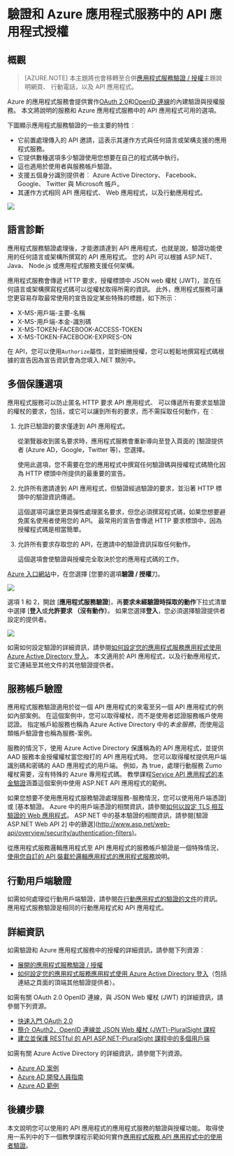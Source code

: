 <properties
    pageTitle="驗證與授權的 API Azure 應用程式服務中的應用程式 |Microsoft Azure"
    description="深入瞭解驗證與授權服務 Azure 應用程式服務所提供的 API 應用程式。"
    services="app-service\api"
    documentationCenter=".net"
    authors="tdykstra"
    manager="wpickett"
    editor=""/>

<tags
    ms.service="app-service-api"
    ms.workload="na"
    ms.tgt_pltfrm="na"
    ms.devlang="na"
    ms.topic="article"
    ms.date="05/23/2016"
    ms.author="rachelap"/>

# <a name="authentication-and-authorization-for-api-apps-in-azure-app-service"></a>驗證和 Azure 應用程式服務中的 API 應用程式授權

## <a name="overview"></a>概觀 

> [AZURE.NOTE] 本主題將也會移轉至合併[應用程式服務驗證 / 授權](../app-service/app-service-authentication-overview.md)主題說明網頁、 行動電話，以及 API 應用程式。

Azure 的應用程式服務會提供實作[OAuth 2.0](#oauth)和[OpenID 連線](#oauth)的內建驗證與授權服務。 本文將說明的服務和 Azure 應用程式服務中的 API 應用程式可用的選項。

下圖顯示應用程式服務驗證的一些主要的特性︰

* 它前置處理傳入的 API 邀請，這表示其運作方式與任何語言或架構支援的應用程式服務。
* 它提供數種選項多少驗證使用您想要在自己的程式碼中執行。
* 這也適用於使用者與服務帳戶驗證。 
* 支援五個身分識別提供者︰ Azure Active Directory、 Facebook、 Google、 Twitter 與 Microsoft 帳戶。
* 其運作方式相同 API 應用程式、 Web 應用程式，以及行動應用程式。

![](./media/app-service-api-authentication/api-apps-overview.png)

## <a name="language-agnostic"></a>語言診斷

應用程式服務驗證處理後，才能邀請達到 API 應用程式，也就是說，驗證功能使用的任何語言或架構所撰寫的 API 應用程式。  您的 API 可以根據 ASP.NET、 Java、 Node.js 或應用程式服務支援任何架構。

應用程式服務會傳遞 HTTP 要求，授權標頭中 JSON web 權杖 (JWT)，並在任何語言或架構撰寫程式碼可以從權杖取得所需的資訊。 此外，應用程式服務可讓您更容易存取最常使用的宣告設定某些特殊的標題，如下所示︰

* X-MS-用戶端-主要-名稱
* X-MS-用戶端-本金-識別碼
* X-MS-TOKEN-FACEBOOK-ACCESS-TOKEN
* X-MS-TOKEN-FACEBOOK-EXPIRES-ON
 
在 API，您可以使用`Authorize`屬性，並對細微授權，您可以輕鬆地撰寫程式碼根據的宣告因為宣告資訊會為您填入.NET 類別中。

## <a name="multiple-protection-options"></a>多個保護選項

應用程式服務可以防止匿名 HTTP 要求 API 應用程式、 可以傳遞所有要求並驗證的權杖的要求，包括，或它可以讓到所有的要求，而不需採取任何動作，在︰

1. 允許已驗證的要求僅達到 API 應用程式。

    從瀏覽器收到匿名要求時，應用程式服務會重新導向至登入頁面的 [驗證提供者 (Azure AD，Google，Twitter 等)，您選擇。 

    使用此選項，您不需要在您的應用程式中撰寫任何驗證碼與授權程式碼簡化因為 HTTP 標頭中所提供的最重要的宣告。

2. 允許所有邀請達到 API 應用程式，但驗證經過驗證的要求，並沿著 HTTP 標頭中的驗證資訊傳遞。

    這個選項可讓您更具彈性處理匿名要求，但您必須撰寫程式碼，如果您想要避免匿名使用者使用您的 API。 最常用的宣告會傳遞 HTTP 要求標頭中，因為授權程式碼是相當簡單。
    
3. 允許所有要求存取您的 API，在邀請中的驗證資訊採取任何動作。

    這個選項會使驗證與授權完全取決於您的應用程式碼的工作。

[Azure 入口網站](https://portal.azure.com/)中，在您選擇 [您要的選項**驗證 / 授權**刀。

![](./media/app-service-api-authentication/authblade.png)

選項 1 和 2，開啟 [**應用程式服務驗證**]，再**要求未經驗證時採取的動作**下拉式清單中選擇 [**登入**或**允許要求 （沒有動作）**。  如果您選擇**登入**，您必須選擇驗證提供者設定的提供者。

![](./media/app-service-api-authentication/actiontotake.png)

如需如何設定驗證的詳細資訊，請參閱[如何設定您的應用程式服務應用程式使用 Azure Active Directory 登入](../app-service-mobile/app-service-mobile-how-to-configure-active-directory-authentication.md)。 本文適用於 API 應用程式，以及行動應用程式，並它連結至其他文件的其他驗證提供者。
 
## <a id="internal"></a>服務帳戶驗證

應用程式服務驗證適用於從一個 API 應用程式的來電至另一個 API 應用程式的例如內部案例。 在這個案例中，您可以取得權杖，而不是使用者認證服務帳戶使用認證。 指定帳戶給服務也稱為 Azure Active Directory 中的*本金服務*，而使用這類帳戶驗證會也稱為服務-案例。 

服務的情況下，使用 Azure Active Directory 保護稱為的 API 應用程式，並提供 AAD 服務本金授權權杖當您撥打的 API 應用程式時。 您可以取得權杖提供用戶端識別碼和密碼的 AAD 應用程式的用戶端。 例如，為 true，處理行動服務 Zumo 權杖需要，沒有特殊的 Azure 專用程式碼。 教學課程[Service API 應用程式的本金驗證](app-service-api-dotnet-service-principal-auth.md)涵蓋這個案例中使用 ASP.NET API 應用程式的範例。

如果您想要不使用應用程式服務驗證處理服務-服務情況，您可以使用用戶端憑證] 或 [基本驗證。 Azure 中的用戶端憑證的相關資訊，請參閱[如何以設定 TLS 相互驗證的 Web 應用程式](../app-service-web/app-service-web-configure-tls-mutual-auth.md)。 ASP.NET 中的基本驗證的相關資訊，請參閱[驗證 ASP.NET Web API 2] 中的篩選](http://www.asp.net/web-api/overview/security/authentication-filters)。

從應用程式服務邏輯應用程式至 API 應用程式的服務帳戶驗證是一個特殊情況，[使用您自訂的 API 裝載於邏輯應用程式的應用程式服務](../app-service-logic/app-service-logic-custom-hosted-api.md)說明。

## <a name="mobile-client-authentication"></a>行動用戶端驗證

如需如何處理從行動用戶端驗證，請參閱[在行動應用程式的驗證的文件](../app-service-mobile/app-service-mobile-ios-get-started-users.md)的資訊。 應用程式服務驗證是相同的行動應用程式和 API 應用程式。
  
## <a name="more-information"></a>詳細資訊

如需驗證和 Azure 應用程式服務中的授權的詳細資訊，請參閱下列資源︰

* [展開的應用程式服務驗證 / 授權](/blog/announcing-app-service-authentication-authorization/)
* [如何設定您的應用程式服務應用程式使用 Azure Active Directory 登入](../app-service-mobile/app-service-mobile-how-to-configure-active-directory-authentication.md)（包括連結之頁面的頂端其他驗證提供者）。 

如需有關 OAuth 2.0 OpenID 連線，與 JSON Web 權杖 (JWT) 的詳細資訊，請參閱下列資源。

* [快速入門 OAuth 2.0](http://shop.oreilly.com/product/0636920021810.do "快速入門 OAuth 2.0") 
* [簡介 OAuth2，OpenID 連線並 JSON Web 權杖 (JWT)-PluralSight 課程](http://www.pluralsight.com/courses/oauth2-json-web-tokens-openid-connect-introduction) 
* [建立並保護 RESTful 的 API ASP.NET-PluralSight 課程中的多個用戶端](http://www.pluralsight.com/courses/building-securing-restful-api-aspdotnet)

如需有關 Azure Active Directory 的詳細資訊，請參閱下列資源。

* [Azure AD 案例](http://aka.ms/aadscenarios)
* [Azure AD 開發人員指南](http://aka.ms/aaddev)
* [Azure AD 範例](http://aka.ms/aadsamples)

## <a name="next-steps"></a>後續步驟

本文說明您可以使用的 API 應用程式的應用程式服務的驗證與授權功能。 取得使用一系列中的下一個教學課程示範如何實作[應用程式服務 API 應用程式中的使用者驗證](app-service-api-dotnet-user-principal-auth.md)。

